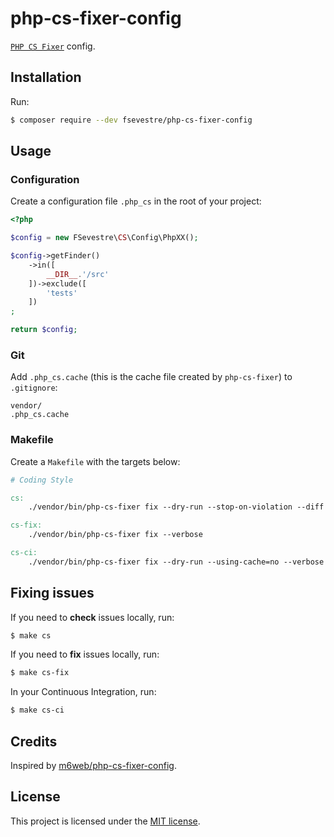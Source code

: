# php-cs-fixer-config

[`PHP CS Fixer`](http://github.com/FriendsOfPHP/PHP-CS-Fixer) config.

## Installation

Run:

```sh
$ composer require --dev fsevestre/php-cs-fixer-config
```

## Usage

### Configuration

Create a configuration file `.php_cs` in the root of your project:

```php
<?php

$config = new FSevestre\CS\Config\PhpXX();

$config->getFinder()
    ->in([
        __DIR__.'/src'
    ])->exclude([
        'tests'
    ])
;

return $config;
```

### Git

Add `.php_cs.cache` (this is the cache file created by `php-cs-fixer`) to `.gitignore`:

```
vendor/
.php_cs.cache
```

### Makefile

Create a `Makefile` with the targets below:

```Makefile
# Coding Style

cs:
	./vendor/bin/php-cs-fixer fix --dry-run --stop-on-violation --diff

cs-fix:
	./vendor/bin/php-cs-fixer fix --verbose

cs-ci:
	./vendor/bin/php-cs-fixer fix --dry-run --using-cache=no --verbose --show-progress=estimating
```

## Fixing issues

If you need to **check** issues locally, run:

```sh
$ make cs
```

If you need to **fix** issues locally, run:

```sh
$ make cs-fix
```

In your Continuous Integration, run:

```sh
$ make cs-ci
```

## Credits

Inspired by [m6web/php-cs-fixer-config](https://github.com/M6Web/php-cs-fixer-config).

## License

This project is licensed under the [MIT license](LICENSE).
